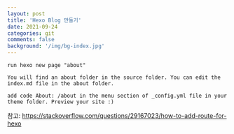 ```yaml
---
layout: post
title: 'Hexo Blog 만들기'
date: 2021-09-24
categories: git
comments: false
background: '/img/bg-index.jpg'
---
```


```
run hexo new page "about"

You will find an about folder in the source folder. You can edit the index.md file in the about folder.

add code About: /about in the menu section of _config.yml file in your theme folder. Preview your site :)
```

참고: https://stackoverflow.com/questions/29167023/how-to-add-route-for-hexo
